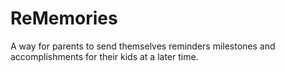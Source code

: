 # ReMemories

A way for parents to send themselves reminders milestones and accomplishments for their kids at a later time.
